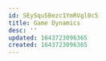 ```yaml
---
id: SEySqu5Bezc1YmRVgl0c5
title: Game Dynamics
desc: ''
updated: 1643723096365
created: 1643723096365
---
```


